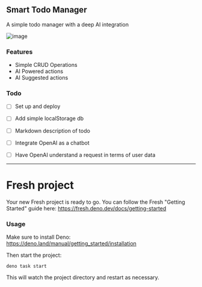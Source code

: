 ## Smart Todo Manager
A simple todo manager with a deep AI integration

![image](https://github.com/user-attachments/assets/3353af40-2574-4191-89d3-9c384fded459)


### Features
- Simple CRUD Operations
- AI Powered actions
- AI Suggested actions

### Todo
- [ ] Set up and deploy
- [ ] Add simple localStorage db
- [ ] Markdown description of todo

- [ ] Integrate OpenAI as a chatbot
- [ ] Have OpenAI understand a request in terms of user data

---

# Fresh project

Your new Fresh project is ready to go. You can follow the Fresh "Getting
Started" guide here: https://fresh.deno.dev/docs/getting-started

### Usage

Make sure to install Deno: https://deno.land/manual/getting_started/installation

Then start the project:

```
deno task start
```

This will watch the project directory and restart as necessary.
